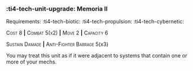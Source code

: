 ### :ti4-tech-unit-upgrade: **Memoria II**

Requirements: :ti4-tech-biotic: :ti4-tech-propulsion: :ti4-tech-cybernetic:

<span style="font-variant:small-caps;">Cost 8</span> __|__ <span style="font-variant:small-caps;">Combat 5(x2)</span> __|__ <span style="font-variant:small-caps;">Move 2</span> __|__ <span style="font-variant:small-caps;">Capacity 6</span>

<span style="font-variant:small-caps;">Sustain Damage</span> __|__ <span style="font-variant:small-caps;">Anti-Fighter Barrage</span> 5(x3)

You may treat this unit as if it were adjacent to systems that contain one or more of your mechs.
